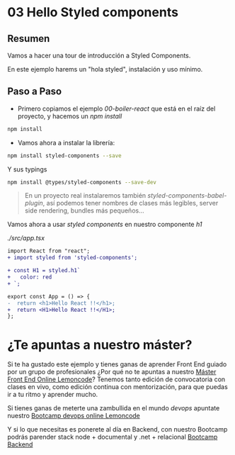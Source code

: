 # 03 Hello Styled components

## Resumen

Vamos a hacer una tour de introducción a Styled Components.

En este ejemplo harems un "hola styled", instalación y uso mínimo.

## Paso a Paso

- Primero copiamos el ejemplo _00-boiler-react_ que está en el raíz
  del proyecto, y hacemos un _npm install_

```bash
npm install
```

- Vamos ahora a instalar la librería:

```bash
npm install styled-components --save
```

Y sus typings

```bash
npm install @types/styled-components --save-dev
```

> En un proyecto real instalaremos también _styled-components-babel-plugin_,
> así podemos tener nombres de clases más legibles, server side rendering,
> bundles más pequeños...

Vamos ahora a usar _styled components_ en nuestro componente _h1_

_./src/app.tsx_

```diff
import React from "react";
+ import styled from 'styled-components';

+ const H1 = styled.h1`
+   color: red
+ `;

export const App = () => {
-  return <h1>Hello React !!</h1>;
+  return <H1>Hello React !!</H1>;
};
```

# ¿Te apuntas a nuestro máster?

Si te ha gustado este ejemplo y tienes ganas de aprender Front End
guiado por un grupo de profesionales ¿Por qué no te apuntas a
nuestro [Máster Front End Online Lemoncode](https://lemoncode.net/master-frontend#inicio-banner)? Tenemos tanto edición de convocatoria
con clases en vivo, como edición continua con mentorización, para
que puedas ir a tu ritmo y aprender mucho.

Si tienes ganas de meterte una zambullida en el mundo _devops_
apuntate nuestro [Bootcamp devops online Lemoncode](https://lemoncode.net/bootcamp-devops#bootcamp-devops/inicio)

Y si lo que necesitas es ponerete al día en Backend, con nuestro Bootcamp
podrás parender stack node + documental y .net + relacional [Bootcamp Backend](https://lemoncode.net/bootcamp-backend#bootcamp-backend/banner)
